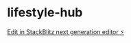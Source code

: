# lifestyle-hub

[Edit in StackBlitz next generation editor ⚡️](https://stackblitz.com/~/github.com/rjoaqclementy/lifestyle-hub)